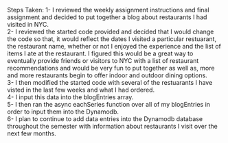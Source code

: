 Steps Taken:
1- I reviewed the weekly assignment instructions and final assignment and decided to put together a blog about restaurants I had visited in NYC.
<br /> 2- I reviewed the started code provided and decided that I would change the code so that, it would reflect the dates I visited a particular restuarant,
the restaurant name, whether or not I enjoyed the experience and the list of items I ate at the restaurant. I figured this would be 
a great way to eventually provide friends or visitors to NYC with a list of restaurant recommendations and would be very fun to put together as well as, 
more and more restaurants begin to offer indoor and outdoor dining options. 
<br /> 3- I then modified the started code with several of the restuarants I have visted in the last few weeks and what I had ordered. 
<br /> 4- I input this data into the blogEntries array. 
<br /> 5- I then ran the async eachSeries function over all of my blogEntries in order to input them into the Dynamodb. 
<br /> 6- I plan to continue to add data entries into the Dynamodb database throughout the semester with information about restaurants I visit over the next few months. 